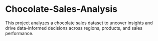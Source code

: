 # Chocolate-Sales-Analysis
This project analyzes a chocolate sales dataset to uncover insights and drive data-informed decisions across regions, products, and sales performance.
